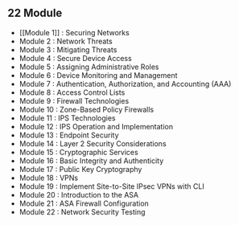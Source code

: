 ## 22 Module 
- [[Module 1]] : Securing Networks
- Module 2 : Network Threats
- Module 3 : Mitigating Threats
- Module 4 : Secure Device Access
- Module 5 : Assigning Administrative Roles
- Module 6 : Device Monitoring and Management
- Module 7 : Authentication, Authorization, and Accounting (AAA)
- Module 8 : Access Control Lists
- Module 9 : Firewall Technologies
- Module 10 : Zone-Based Policy Firewalls
- Module 11 : IPS Technologies
- Module 12 : IPS Operation and Implementation
- Module 13 : Endpoint Security
- Module 14 : Layer 2 Security Considerations
- Module 15 : Cryptographic Services
- Module 16 : Basic Integrity and Authenticity
- Module 17 : Public Key Cryptography
- Module 18 : VPNs
- Module 19 : Implement Site-to-Site IPsec VPNs with CLI
- Module 20 : Introduction to the ASA
- Module 21 : ASA Firewall Configuration
- Module 22 : Network Security Testing
